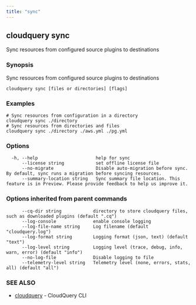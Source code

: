 ```yaml
---
title: "sync"
---
```

## cloudquery sync

Sync resources from configured source plugins to destinations

### Synopsis

Sync resources from configured source plugins to destinations

```
cloudquery sync [files or directories] [flags]
```

### Examples

```
# Sync resources from configuration in a directory
cloudquery sync ./directory
# Sync resources from directories and files
cloudquery sync ./directory ./aws.yml ./pg.yml

```

### Options

```
  -h, --help                      help for sync
      --license string            set offline license file
      --no-migrate                Disable auto-migration before sync. By default, sync runs a migration before syncing resources.
      --summary-location string   Sync summary file location. This feature is in Preview. Please provide feedback to help us improve it.
```

### Options inherited from parent commands

```
      --cq-dir string            directory to store cloudquery files, such as downloaded plugins (default ".cq")
      --log-console              enable console logging
      --log-file-name string     Log filename (default "cloudquery.log")
      --log-format string        Logging format (json, text) (default "text")
      --log-level string         Logging level (trace, debug, info, warn, error) (default "info")
      --no-log-file              Disable logging to file
      --telemetry-level string   Telemetry level (none, errors, stats, all) (default "all")
```

### SEE ALSO

* [cloudquery](/docs/reference/cli/cloudquery)	 - CloudQuery CLI

